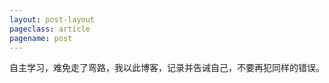 ```yaml
---
layout: post-layout
pageclass: article
pagename: post
---
```


自主学习，难免走了弯路，我以此博客，记录并告诫自己，不要再犯同样的错误。
